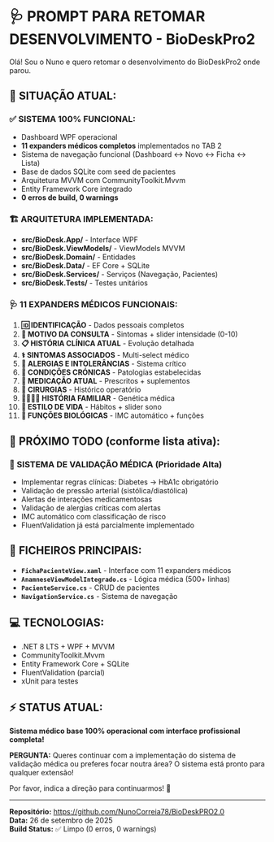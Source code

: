 # 🩺 PROMPT PARA RETOMAR DESENVOLVIMENTO - BioDeskPro2

Olá! Sou o Nuno e quero retomar o desenvolvimento do BioDeskPro2 onde parou.

## 🎯 **SITUAÇÃO ATUAL:**

### ✅ **SISTEMA 100% FUNCIONAL:**
- Dashboard WPF operacional
- **11 expanders médicos completos** implementados no TAB 2
- Sistema de navegação funcional (Dashboard ↔ Novo ↔ Ficha ↔ Lista)
- Base de dados SQLite com seed de pacientes
- Arquitetura MVVM com CommunityToolkit.Mvvm
- Entity Framework Core integrado
- **0 erros de build, 0 warnings**

### 🏗️ **ARQUITETURA IMPLEMENTADA:**
- **src/BioDesk.App/** - Interface WPF
- **src/BioDesk.ViewModels/** - ViewModels MVVM
- **src/BioDesk.Domain/** - Entidades
- **src/BioDesk.Data/** - EF Core + SQLite
- **src/BioDesk.Services/** - Serviços (Navegação, Pacientes)
- **src/BioDesk.Tests/** - Testes unitários

### 🩺 **11 EXPANDERS MÉDICOS FUNCIONAIS:**
1. **🆔 IDENTIFICAÇÃO** - Dados pessoais completos
2. **🎯 MOTIVO DA CONSULTA** - Sintomas + slider intensidade (0-10)
3. **📋 HISTÓRIA CLÍNICA ATUAL** - Evolução detalhada
4. **⚕️ SINTOMAS ASSOCIADOS** - Multi-select médico
5. **🚨 ALERGIAS E INTOLERÂNCIAS** - Sistema crítico
6. **🏥 CONDIÇÕES CRÓNICAS** - Patologias estabelecidas
7. **💊 MEDICAÇÃO ATUAL** - Prescritos + suplementos
8. **🏥 CIRURGIAS** - Histórico operatório
9. **👨‍👩‍👧‍👦 HISTÓRIA FAMILIAR** - Genética médica
10. **🌱 ESTILO DE VIDA** - Hábitos + slider sono
11. **🔄 FUNÇÕES BIOLÓGICAS** - IMC automático + funções

## 🚧 **PRÓXIMO TODO (conforme lista ativa):**

### **🔧 SISTEMA DE VALIDAÇÃO MÉDICA** (Prioridade Alta)
- Implementar regras clínicas: Diabetes → HbA1c obrigatório
- Validação de pressão arterial (sistólica/diastólica)
- Alertas de interações medicamentosas
- Validação de alergias críticas com alertas
- IMC automático com classificação de risco
- FluentValidation já está parcialmente implementado

## 📁 **FICHEIROS PRINCIPAIS:**
- **`FichaPacienteView.xaml`** - Interface com 11 expanders médicos
- **`AnamneseViewModelIntegrado.cs`** - Lógica médica (500+ linhas)
- **`PacienteService.cs`** - CRUD de pacientes
- **`NavigationService.cs`** - Sistema de navegação

## 💻 **TECNOLOGIAS:**
- .NET 8 LTS + WPF + MVVM
- CommunityToolkit.Mvvm
- Entity Framework Core + SQLite
- FluentValidation (parcial)
- xUnit para testes

## ⚡ **STATUS ATUAL:**
**Sistema médico base 100% operacional com interface profissional completa!**

**PERGUNTA:**
Queres continuar com a implementação do sistema de validação médica ou preferes focar noutra área? O sistema está pronto para qualquer extensão!

Por favor, indica a direção para continuarmos! 🚀

---
**Repositório:** https://github.com/NunoCorreia78/BioDeskPRO2.0  
**Data:** 26 de setembro de 2025  
**Build Status:** ✅ Limpo (0 erros, 0 warnings)